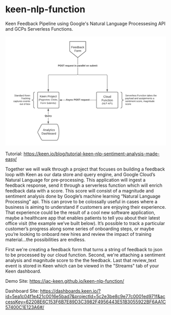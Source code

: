 # keen-nlp-function
Keen Feedback Pipeline using Google's Natural Language Processesing API and GCPs Serverless Functions.

![flow chart](https://github.com/JAC-Keen/keen-nlp-function/blob/master/valentinefunction.png)


Tutorial: https://keen.io/blog/tutorial-keen-nlp-sentiment-analysis-made-easy/

Together we will walk through a project that focuses on building a feedback loop with Keen as our data store and query engine, and Google Cloud’s Natural Language for pre-processing. This application will ingest a feedback response, send it through a serverless function which will enrich feedback data with a score. This score will consist of a magnitude and sentiment analysis done by Google’s machine learning “Natural Language Processing” api. This can prove to be colossally useful in cases where a business is aiming to understand if customers are enjoying their experience. That experience could be the result of a cool new software application, maybe a healthcare app that enables patients to tell you about their latest office visit (the example we’ve built below). It’s possible to track a particular customer’s progress along some series of onboarding steps, or maybe you’re looking to onboard new hires and review the impact of training material...the possibilities are endless.

First we're creating a feedback form that turns a string of feedback to json to be processed by our cloud function.
Second, we're attaching a sentiment analysis and magnitude score to the the feedback.
Last that review_text event is stored in Keen which can be viewed in the "Streams" tab of your Keen dashboard.

Demo Site: https://jac-keen.github.io/keen-nlp-function/

Dashboard Site: https://dashboards.keen.io/?id=5ea1c04f1e421c0016e5bad7&projectId=5c2e3be8c9e77c0001ed971f&accessKey=62208E6C153F6B7E89D3C3982F4956443E51B3055922BF6AA1C57400C1E123A6#/
